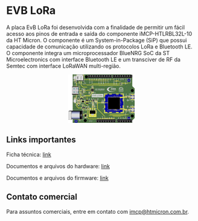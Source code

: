 # EVB LoRa

A placa EvB LoRa foi desenvolvida com a finalidade de permitir um fácil acesso aos pinos de entrada e
saída do componente iMCP-HTLRBL32L-10 da HT Micron. O componente é um System-in-Package (SiP)
que possui capacidade de comunicação utilizando os protocolos LoRa e Bluetooth LE. O componente
integra um microprocessador BlueNRG SoC da ST Microelectronics com interface Bluetooth LE e um
transciver de RF da Semtec com interface LoRaWAN multi-região.

<div align="center">
  <img src='https://github.com/Hana-Electronics/EVB-LoRaWAN-HTLRBL32L/blob/master/Hardware/Images/evb-lora.png' id="topology" height="35%" width="35%"/>
</div>


## Links importantes

Ficha técnica: [link](https://github.com/Hana-Electronics/EVB-LoRaWAN-HTLRBL32L/blob/master/Hardware/EvB%20LoRa%20ICA.pdf)

Documentos e arquivos do hardware: [link](https://github.com/Hana-Electronics/EVB-LoRaWAN-HTLRBL32L/tree/master/Hardware)

Documentos e arquivos do firmware: [link](https://github.com/Hana-Electronics/EVB-LoRaWAN-HTLRBL32L/tree/master/Firmware)

## Contato comercial

Para assuntos comerciais, entre em contato com imcp@htmicron.com.br.

